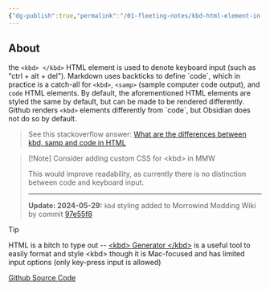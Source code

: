 ```yaml
---
{"dg-publish":true,"permalink":"/01-fleeting-notes/kbd-html-element-in-markdown/","title":"'KBD' HTML Element in Markdown","tags":["MMW-Dev/Accessibility","MMW-Dev/CSS","MMW-Style"]}
---
```


## About

the `<kbd> </kbd>` HTML element is used to denote keyboard input (such as "ctrl + alt + del"). Markdown uses backticks to define \`code\`, which in practice is a catch-all for `<kbd>`, `<samp>` (sample computer code output), and `code` HTML elements. By default, the aforementioned HTML elements are styled the same by default, but can be made to be rendered differently. Github renders `<kbd>` elements differently from \`code\`, but Obsidian does not do so by default.

> See this stackoverflow answer: [What are the differences between kbd, samp and code in HTML](https://stackoverflow.com/a/32284528) 

> [!Note] Consider adding custom CSS for \<kbd\> in MMW
> 
> This would improve readability, as currently there is no distinction between code and keyboard input.
> 
> ---
> 
> **Update: 2024-05-29:** `kbd` styling added to Morrowind Modding Wiki by commit [97e55f8](https://github.com/morrowind-modding/morrowind-modding.github.io/commit/97e55f8065ded2f699dbc0110995ce49630b7b55)

> [!tip]
> 
> HTML is a bitch to type out -- [\<kbd\> Generator \</kbd\>](https://kbd.hsuan.xyz/) is a useful tool to easily format and style \<kbd\> though it is Mac-focused and has limited input options (only key-press input is allowed)
> 
> [Github Source Code](https://github.com/hsuanxyz/kbd-generator)

